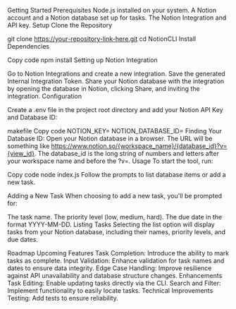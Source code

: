 Getting Started
Prerequisites
Node.js installed on your system.
A Notion account and a Notion database set up for tasks.
The Notion Integration and API key.
Setup
Clone the Repository



git clone https://your-repository-link-here.git
cd NotionCLI
Install Dependencies

Copy code
npm install
Setting up Notion Integration

Go to Notion Integrations and create a new integration. Save the generated Internal Integration Token.
Share your Notion database with the integration by opening the database in Notion, clicking Share, and inviting the integration.
Configuration

Create a .env file in the project root directory and add your Notion API Key and Database ID:

makefile
Copy code
NOTION_KEY=<Your-Notion-API-Key>
NOTION_DATABASE_ID=<Your-Notion-Database-ID>
Finding Your Database ID: Open your Notion database in a browser. The URL will be something like https://www.notion.so/{workspace_name}/{database_id}?v={view_id}. The database_id is the long string of numbers and letters after your workspace name and before the ?v=.
Usage
To start the tool, run:

Copy code
node index.js
Follow the prompts to list database items or add a new task.

Adding a New Task
When choosing to add a new task, you'll be prompted for:

The task name.
The priority level (low, medium, hard).
The due date in the format YYYY-MM-DD.
Listing Tasks
Selecting the list option will display tasks from your Notion database, including their names, priority levels, and due dates.





Roadmap
Upcoming Features
Task Completion: Introduce the ability to mark tasks as complete.
Input Validation: Enhance validation for task names and dates to ensure data integrity.
Edge Case Handling: Improve resilience against API unavailability and database structure changes.
Enhancements
Task Editing: Enable updating tasks directly via the CLI.
Search and Filter: Implement functionality to easily locate tasks.
Technical Improvements
Testing: Add tests to ensure reliability.